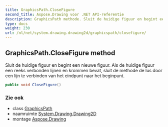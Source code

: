 ```yaml
---
title: GraphicsPath.CloseFigure
second_title: Aspose.Drawing voor .NET API-referentie
description: GraphicsPath methode. Sluit de huidige figuur en begint een nieuwe figuur. Als de huidige figuur een reeks verbonden lijnen en krommen bevat sluit de methode de lus door een lijn te verbinden van het eindpunt naar het beginpunt.
type: docs
weight: 230
url: /nl/net/system.drawing.drawing2d/graphicspath/closefigure/
---
```

## GraphicsPath.CloseFigure method

Sluit de huidige figuur en begint een nieuwe figuur. Als de huidige figuur een reeks verbonden lijnen en krommen bevat, sluit de methode de lus door een lijn te verbinden van het eindpunt naar het beginpunt.

```csharp
public void CloseFigure()
```

### Zie ook

* class [GraphicsPath](../)
* naamruimte [System.Drawing.Drawing2D](../../graphicspath/)
* montage [Aspose.Drawing](../../../)


